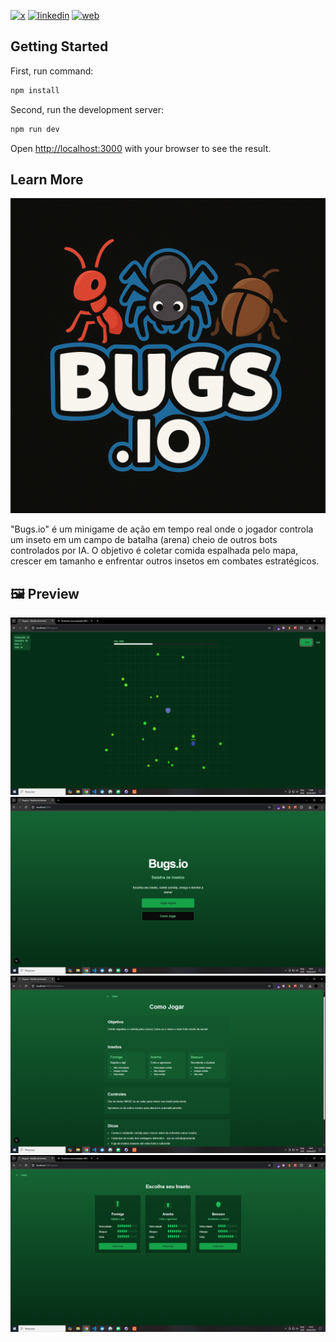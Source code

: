 [![x](https://img.shields.io/badge/X-000000?style=for-the-badge&logo=X&logoColor=white)](https://twitter.com/t_h_e_u)
[![linkedin](https://img.shields.io/badge/Linkedin-0A66C2?style=for-the-badge&logo=linkedin&logoColor=white)](https://www.linkedin.com/in/matheusgbatista/)
[![web](https://img.shields.io/badge/web-000000?style=for-the-badge&logo=web&logoColor=white)](https://t-heu.github.io)

## Getting Started

First, run command:

```bash
npm install
```

Second, run the development server:

```bash
npm run dev
```

Open [http://localhost:3000](http://localhost:3000) with your browser to see the result.

## Learn More

![Logo](docs/logo.png "logo")

"Bugs.io" é um minigame de ação em tempo real onde o jogador controla um inseto em um campo de batalha (arena) cheio de outros bots controlados por IA. O objetivo é coletar comida espalhada pelo mapa, crescer em tamanho e enfrentar outros insetos em combates estratégicos.

## 🖼️ Preview
![Screen 1](docs/preview.png "Screen 1")
![Screen 2](docs/image2.png "Screen 2")
![Screen 2](docs/image0.png "Screen 2")
![Screen 2](docs/image.png "Screen 2")